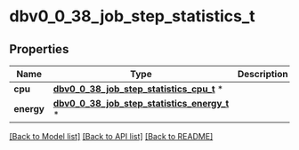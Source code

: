 # dbv0_0_38_job_step_statistics_t

## Properties
Name | Type | Description | Notes
------------ | ------------- | ------------- | -------------
**cpu** | [**dbv0_0_38_job_step_statistics_cpu_t**](dbv0_0_38_job_step_statistics_cpu.md) \* |  | [optional] 
**energy** | [**dbv0_0_38_job_step_statistics_energy_t**](dbv0_0_38_job_step_statistics_energy.md) \* |  | [optional] 

[[Back to Model list]](../README.md#documentation-for-models) [[Back to API list]](../README.md#documentation-for-api-endpoints) [[Back to README]](../README.md)


